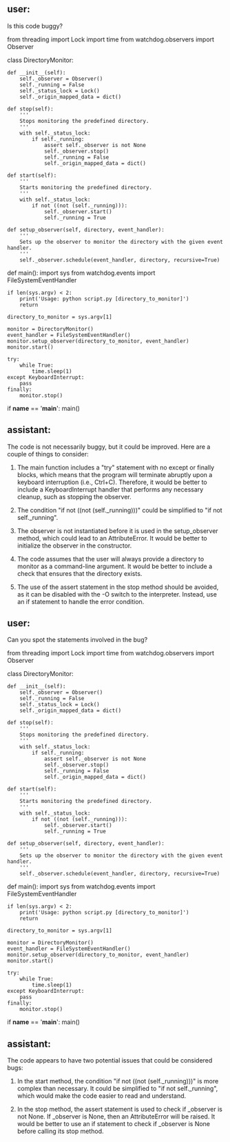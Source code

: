 ## user:
Is this code buggy?











from threading import Lock
import time
from watchdog.observers import Observer

class DirectoryMonitor:
    
    def __init__(self):
        self._observer = Observer()
        self._running = False
        self._status_lock = Lock()
        self._origin_mapped_data = dict()
    
    def stop(self):
        '''
        Stops monitoring the predefined directory.
        '''
        with self._status_lock:
            if self._running:
                assert self._observer is not None
                self._observer.stop()
                self._running = False
                self._origin_mapped_data = dict()
    
    def start(self):
        '''
        Starts monitoring the predefined directory.
        '''
        with self._status_lock:
            if not ((not (self._running))):
                self._observer.start()
                self._running = True
    
    def setup_observer(self, directory, event_handler):
        '''
        Sets up the observer to monitor the directory with the given event handler.
        '''
        self._observer.schedule(event_handler, directory, recursive=True)

def main():
    import sys
    from watchdog.events import FileSystemEventHandler
    
    if len(sys.argv) < 2:
        print('Usage: python script.py [directory_to_monitor]')
        return
    
    directory_to_monitor = sys.argv[1]
    
    monitor = DirectoryMonitor()
    event_handler = FileSystemEventHandler()
    monitor.setup_observer(directory_to_monitor, event_handler)
    monitor.start()
    
    try:
        while True:
            time.sleep(1)
    except KeyboardInterrupt:
        pass
    finally:
        monitor.stop()

if __name__ == '__main__':
    main()

## assistant:
The code is not necessarily buggy, but it could be improved. Here are a couple of things to consider:

1. The main function includes a "try" statement with no except or finally blocks, which means that the program will terminate abruptly upon a keyboard interruption (i.e., Ctrl+C). Therefore, it would be better to include a KeyboardInterrupt handler that performs any necessary cleanup, such as stopping the observer.

2. The condition "if not ((not (self._running)))" could be simplified to "if not self._running". 

3. The observer is not instantiated before it is used in the setup_observer method, which could lead to an AttributeError. It would be better to initialize the observer in the constructor.

4. The code assumes that the user will always provide a directory to monitor as a command-line argument. It would be better to include a check that ensures that the directory exists.

5. The use of the assert statement in the stop method should be avoided, as it can be disabled with the -O switch to the interpreter. Instead, use an if statement to handle the error condition.

## user:
Can you spot the statements involved in the bug?











from threading import Lock
import time
from watchdog.observers import Observer

class DirectoryMonitor:
    
    def __init__(self):
        self._observer = Observer()
        self._running = False
        self._status_lock = Lock()
        self._origin_mapped_data = dict()
    
    def stop(self):
        '''
        Stops monitoring the predefined directory.
        '''
        with self._status_lock:
            if self._running:
                assert self._observer is not None
                self._observer.stop()
                self._running = False
                self._origin_mapped_data = dict()
    
    def start(self):
        '''
        Starts monitoring the predefined directory.
        '''
        with self._status_lock:
            if not ((not (self._running))):
                self._observer.start()
                self._running = True
    
    def setup_observer(self, directory, event_handler):
        '''
        Sets up the observer to monitor the directory with the given event handler.
        '''
        self._observer.schedule(event_handler, directory, recursive=True)

def main():
    import sys
    from watchdog.events import FileSystemEventHandler
    
    if len(sys.argv) < 2:
        print('Usage: python script.py [directory_to_monitor]')
        return
    
    directory_to_monitor = sys.argv[1]
    
    monitor = DirectoryMonitor()
    event_handler = FileSystemEventHandler()
    monitor.setup_observer(directory_to_monitor, event_handler)
    monitor.start()
    
    try:
        while True:
            time.sleep(1)
    except KeyboardInterrupt:
        pass
    finally:
        monitor.stop()

if __name__ == '__main__':
    main()

## assistant:
The code appears to have two potential issues that could be considered bugs:

1. In the start method, the condition "if not ((not (self._running)))" is more complex than necessary. It could be simplified to "if not self._running", which would make the code easier to read and understand.

2. In the stop method, the assert statement is used to check if _observer is not None. If _observer is None, then an AttributeError will be raised. It would be better to use an if statement to check if _observer is None before calling its stop method.

